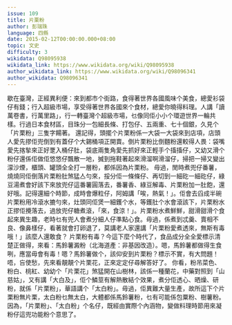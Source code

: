 ```yaml
---
issue: 109
title: 片栗粉
author: 彭瑞珠
language: 四縣
date: 2015-02-12T00:00:00.000+08:00
topic: 文史
difficulty: 3
wikidata: Q98095938
wikidata_link: https://www.wikidata.org/wiki/Q98095938
author_wikidata_link: https://www.wikidata.org/wiki/Q98096341
author_wikidata: Q98096341
---
```

歇在臺灣，正經異利便：來到都市个街路，食得著世界各國風味个美食，總愛衫袋仔有錢；行入超級市場，享受得著世界各國來个食材，總愛你曉得料理。人講「讀萬卷書，行萬里路」，行一轉臺灣个超級市場，乜像同佢小小个環遊世界一輪共樣。行過日本食材區，目珠分一包細長條、打包仔、五兩重、七十個銀，久見个「片栗粉」三隻字餳著。
還記得，頭擺个片栗粉係一大袋一大袋來到店項，店頭人愛先摎佢兜倒到有蓋仔个大錫桶項正開賣。倒片栗粉比倒麵粉還較得人畏：袋嘴愛先揢揫來正好覂入桶仔肚，袋底兩隻角愛先抓好來正輕手个搐搐仔，又幼又滑个粉仔還係佢做佢悠悠仔飄散一地，搣到拖鞋著起來滑溜啊滑溜仔，掃把一掃又變出濛沙煙，櫃頭、罐頭全全打一層粉，都係因為片栗粉。
毋過，閒時煮兜仔番薯，燒燒同佢倒落片栗粉肚煞猛亼勻來，挼分佢一條條仔、再切到一細矻一細矻仔，綠豆湯煮會好該下來放兜仔這番薯圓落去，番薯香、綠豆解毒、片栗粉加一肚飽，還好哦。記得還細个時節，成時會爆粒仔，阿姆講「唉，熱氣！」。佢會去舀成半碗片栗粉用冷滾水摝勻來，灶頭同佢煲一細鑊个水，等鑊肚个水會滾該下，片栗粉水正摎佢攪落去，過放兜仔糖煮滾，「來，食涼！」。片栗粉水煮鮮鮮，甜滑甜滑个食起來異生趣，老時乜有兜人會煮分細人仔準點心食。毋過，係煮到忒羹、賣相不良、像鼻樣仔，看著就會打卵退了，莫講老人家還講「片栗粉愛煮透來，無斯有毒哦！」該麼人還敢食？
片栗粉有毒？今這下麼个時代了，食品成分全全愛標示清楚正做得，來看：馬鈴薯澱粉（北海道產：非基因改造）。嗯，馬鈴薯都做得生食咧，應當毋會有毒！嗯？馬鈴薯做个，該仰安到片栗粉？標示不實，有大問題！唔，吂使愁，先來看靚靚个片栗花，正來定定仔尋解答好了。
你看，粉吊菜色、粉白、桃紅、幼幼个「片栗花」煞猛開在山樹林，該係一種蘭花，中藥對照到「山慈姑」，又有講「大白及」，佢个鱗莖有解熱散結个效果，煮分佢透心、晒燥、研粉，就係「片栗粉」，華語講个「太白粉」。毋過，佢異難大量生產，故所這下个片栗粉無片栗，太白粉乜無太白，大體都係馬鈴薯粉，乜有可能係包粟粉、樹薯粉。因為，「片栗粉」、「太白粉」个名仔，既經由實際个內涵物，變做料理時節用來凝粉仔這兜功能粉个意思了。